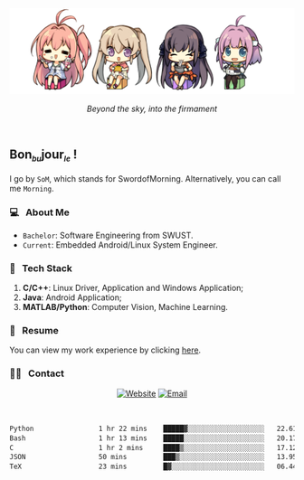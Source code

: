 <img src="./pic/Aokana.png">
<p align="center"><em>Beyond the sky, into the firmament</em></p>

<br/>

## Bon<sub><em><font size=2>bu</font></em></sub>jour<sub><em><font size=2>le</font></em></sub> !

I go by `SoM`, which stands for SwordofMorning. Alternatively, you can call me `Morning`.

### 💻 &nbsp; About Me

- `Bachelor`: Software Engineering from SWUST.
- `Current`: Embedded Android/Linux System Engineer.

### 🔧 &nbsp; Tech Stack

1. **C/C++**: Linux Driver, Application and Windows Application;
2. **Java**: Android Application;
3. **MATLAB/Python**: Computer Vision, Machine Learning.

### 📝 &nbsp; Resume

You can view my work experience by clicking <a href="https://swordofmorning.com/index.php/contact/">here</a>.

### 🤝🏻 &nbsp; Contact

<p align="center">
<a href="https://swordofmorning.com/"><img alt="Website" src="https://img.shields.io/badge/Website-swordofmorning.com-blue?style=flat-square&logo=google-chrome"></a>
<a href="mailto:master@xiaojintao.email
"><img alt="Email" src="https://img.shields.io/badge/Email-master@xiaojintao.email-blue?style=flat-square&logo=gmail"></a>
</p>

<br/>

<!--START_SECTION:waka-->

```txt
Python                1 hr 22 mins    █████▓░░░░░░░░░░░░░░░░░░░   22.61 %
Bash                  1 hr 13 mins    █████░░░░░░░░░░░░░░░░░░░░   20.17 %
C                     1 hr 2 mins     ████▒░░░░░░░░░░░░░░░░░░░░   17.12 %
JSON                  50 mins         ███▒░░░░░░░░░░░░░░░░░░░░░   13.95 %
TeX                   23 mins         █▓░░░░░░░░░░░░░░░░░░░░░░░   06.44 %
```

<!--END_SECTION:waka-->
